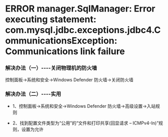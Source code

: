 # ERROR manager.SqlManager: Error executing statement: com.mysql.jdbc.exceptions.jdbc4.CommunicationsException: Communications link failure

### 解决办法（一）----关闭物理机的防火墙

控制面板->系统和安全->Windows Defender 防火墙->关闭防火墙

### 解决办法（二）----实用

* 1、控制面板->系统和安全->Windows Defender 防火墙->高级设置->入站规则

* 2、找到配置文件类型为“公用”的“文件和打印共享(回显请求 – ICMPv4-In)”规则，设置为允许

<div align="center"><img src=""/></div>
